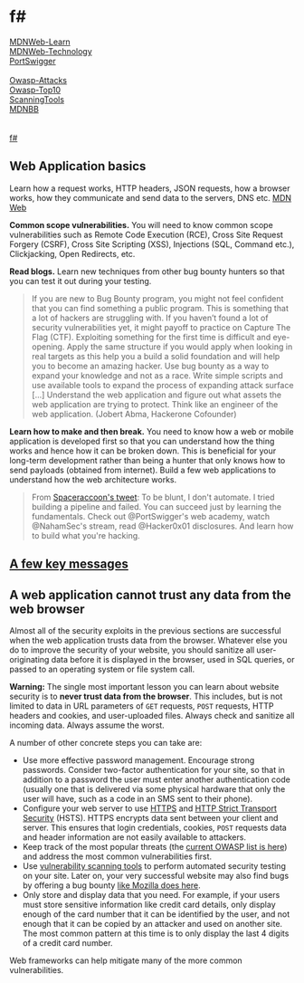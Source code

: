 # f#

<a href="https://developer.mozilla.org/en-US/docs/Learn">MDNWeb-Learn</a><br/>
<a href="https://developer.mozilla.org/en-US/docs/Web">MDNWeb-Technology</a><br/>
<a href="https://portswigger.net/web-security">PortSwigger</a><br/>
<a href=""></a><br/>
<a href="https://owasp.org/www-community/attacks/">Owasp-Attacks</a><br/>
<a href="https://owasp.org/www-project-top-ten/">Owasp-Top10</a><br/>
<a href="https://owasp.org/www-community/Vulnerability_Scanning_Tools">ScanningTools</a><br/>
<a href="https://www.mozilla.org/en-US/security/bug-bounty/">MDNBB</a><br/>
<a href=""></a><br/>
<a href=""></a><br/>
<a href="https://docs.google.com/spreadsheets/d/1BExtUL1PnPE-WRe1t_OAOvZVq6Sonhoe29EMMTTItd4/edit?usp=sharing">f#</a><br/>

<h2>Web Application basics</h2>
Learn how a request works, HTTP headers, JSON requests, how a browser works, how they communicate and send data to the servers, DNS etc. <a href="https://developer.mozilla.org/en-US/docs/Web">MDN Web</a>

<b>Common scope vulnerabilities.</b> You will need to know common scope vulnerabilities such as Remote Code Execution (RCE), Cross Site Request Forgery (CSRF), Cross Site Scripting (XSS), Injections (SQL, Command etc.), Clickjacking, Open Redirects, etc.

<b>Read blogs.</b> Learn new techniques from other bug bounty hunters so that you can test it out during your testing.

>If you are new to Bug Bounty program, you might not feel confident that you can find something a public program. This is something that a lot of hackers are struggling with. If you haven’t found a lot of security vulnerabilities yet, it might payoff to practice on Capture The Flag (CTF). Exploiting something for the first time is difficult and eye-opening. Apply the same structure if you would apply when looking in real targets as this help you a build a solid foundation and will help you to become an amazing hacker. Use bug bounty as a way to expand your knowledge and not as a race. Write simple scripts and use available tools to expand the process of expanding attack surface [...] Understand the web application and figure out what assets the web application are trying to protect. Think like an engineer of the web application. (Jobert Abma, Hackerone Cofounder)

<b>Learn how to make and then break.</b> You need to know how a web or mobile application is developed first so that you can understand how the thing works and hence how it can be broken down. This is beneficial for your long-term development rather than being a hunter that only knows how to send payloads (obtained from internet). Build a few web applications to understand how the web architecture works.

> From <a href="https://twitter.com/spaceraccoonsec/status/1250403032971407360?s=20"> Spaceraccoon's tweet</a>: To be blunt, I don't automate. I tried building a pipeline and failed. You can succeed just by learning the fundamentals. Check out @PortSwigger's web academy, watch @NahamSec's stream, read @Hacker0x01 disclosures. And learn how to build what you're hacking.

<section aria-labelledby="a_few_key_messages"><h2 id="a_few_key_messages"><a href="#a_few_key_messages">A few key messages</a></h2><div class="section-content">
<h2>A web application cannot trust any data from the web browser</h2>
<p>Almost all of the security exploits in the previous sections are successful when the web application trusts data from the browser. Whatever else you do to improve the security of your website, you should sanitize all user-originating data before it is displayed in the browser, used in SQL queries, or passed to an operating system or file system call.</p>
<div class="notecard warning" id="sect6">
  <p><strong>Warning:</strong> The single most important lesson you can learn about website security is to <strong>never trust data from the browser</strong>. This includes, but is not limited to data in URL parameters of <code>GET</code> requests, <code>POST</code> requests, HTTP headers and cookies, and user-uploaded files. Always check and sanitize all incoming data. Always assume the worst.</p>
</div>
<p>A number of other concrete steps you can take are:</p>
<ul>
  <li>Use more effective password management. Encourage strong passwords. Consider two-factor authentication for your site, so that in addition to a password the user must enter another authentication code (usually one that is delivered via some physical hardware that only the user will have, such as a code in an SMS sent to their phone).</li>
  <li>Configure your web server to use <a href="/en-US/docs/Glossary/HTTPS">HTTPS</a> and <a href="/en-US/docs/Web/HTTP/Headers/Strict-Transport-Security">HTTP Strict Transport Security</a> (HSTS). HTTPS encrypts data sent between your client and server. This ensures that login credentials, cookies, <code>POST</code> requests data and header information are not easily available to attackers.</li>
  <li>Keep track of the most popular threats (the <a href="https://owasp.org/www-project-top-ten/" class="external" target="_blank">current OWASP list is here</a>) and address the most common vulnerabilities first.</li>
  <li>Use <a href="https://owasp.org/www-community/Vulnerability_Scanning_Tools" class="external" target="_blank">vulnerability scanning tools</a> to perform automated security testing on your site. Later on, your very successful website may also find bugs by offering a bug bounty <a href="https://www.mozilla.org/en-US/security/bug-bounty/faq-webapp/" class="external" target="_blank">like Mozilla does here</a>.</li>
  <li>Only store and display data that you need. For example, if your users must store sensitive information like credit card details, only display enough of the card number that it can be identified by the user, and not enough that it can be copied by an attacker and used on another site. The most common pattern at this time is to only display the last 4 digits of a credit card number.</li>
</ul>
<p>Web frameworks can help mitigate many of the more common vulnerabilities.</p></div></section>
